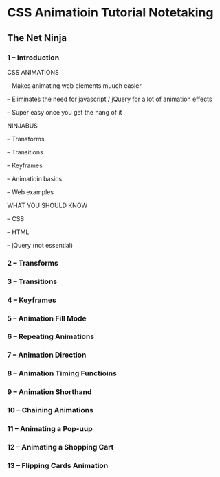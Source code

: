 # CSS Animatioin Tutorial Notetaking

## The Net Ninja

### 1 – Introduction

CSS ANIMATIONS

– Makes animating web elements muuch easier

– Eliminates the need for javascript / jQuery for a lot of animation effects

– Super easy once you get the hang of it

NINJABUS

– Transforms

– Transitions

– Keyframes

– Animatioin basics

– Web examples

WHAT YOU SHOULD KNOW

– CSS

– HTML

– jQuery (not essential)

### 2 – Transforms

### 3 – Transitions

### 4 – Keyframes

### 5 – Animation Fill Mode

### 6 – Repeating Animations
### 7 – Animation Direction
### 8 – Animation Timing Functioins
### 9 – Animation Shorthand
### 10 – Chaining Animations
### 11 – Animating a Pop-uup
### 12 – Animating a Shopping Cart
### 13 – Flipping Cards Animation




